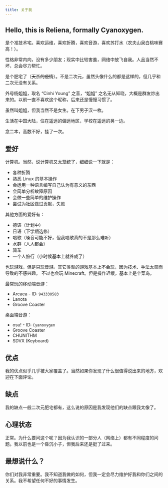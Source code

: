 ```yaml
---
title: 关于我
---
```


## Hello, this is Reliena, formally Cyanoxygen.

是个准技术宅。喜欢运维，喜欢折腾，喜欢音游，喜欢苏打水（农夫山泉白桃味赛高！）。

性格非常内向，没有多少朋友；现实中比较害羞，网络中放飞自我。人品当然不坏，总会尽力帮忙。

是个肥宅了（~~天杀的疫情~~）。不是二次元，虽然头像什么的都是这样的，但几乎和二次元没有关系。

外号杨姐姐，取名 “Cinhi Young” 之音，“姐姐” 之名无从知晓，大概是群友炒出来的。以前一直不喜欢这个昵称，后来还是慢慢习惯了。

虽然叫姐姐，但我当然不是女生。在下男子汉一枚。

生活在中国大陆，住在遥远的偏远地区，学校在遥远的另一边。

念二本，高数不好，挂了一次。

## 爱好

计算机。当然，说计算机又太笼统了，细细说一下就是：

- 各种折腾
- 熟悉 Linux 的基本操作
- 会运用一种语言编写自己认为有意义的东西
- 会简单分析故障原因
- 会做一些简单的维护操作
- 尝试为社区做过贡献，失败

其他方面的爱好有：

- 德语（计划中）
- 日语（下学期选修）
- 唱歌（嗓音可能不好，但我唱歌真的不是那么难听）
- 水群（人人都会）
- 骑车
- 一个人旅行（小时候基本上就养成了）

也玩游戏，但是只玩音游。其它类型的游戏基本上不会玩，因为技术、手法太菜而导致的不感兴趣。
不过也会玩 Minecraft。但是操作迟缓，基本上是个菜鸟。

最常玩的移动端音游：

- Arcaea - ID: `943330583`
- Lanota
- Groove Coaster

桌面端音游：

- osu! - ID: `Cyanoxygen`
- Groove Coaster
- CHUNITHM
- SDVX (Keyboard)


## 优点

我的优点似乎几乎被大家覆盖了。当然如果你发现了什么很值得说出来的地方，欢迎在下面评论。

## 缺点

我的缺点一般二次元肥宅都有，这么说的原因是我发现他们的缺点跟我太像了。

## 心理状态

正常。为什么要问这个呢？因为我认识的一部分人（网络上）都有不同程度的问题。我以前也是一个昏沉小子，但我后来还是挺了过来。

## 最想说什么？

你们对我非常重要。我不知道我做的如何，但我一定会尽力维护好我和你们之间的关系。我不希望任何不好的事情发生。


